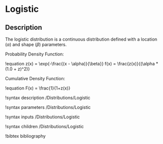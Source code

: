 # Logistic

## Description

The logistic distribution is a continuous distribution defined with a location ($\alpha$) and
shape ($\beta$) parameters.

Probability Density Function:

!equation
z(x) = \exp{-\frac{(x - \alpha)}{\beta}}
f(x) = \frac{z(x)}{(\alpha * (1.0 + z)^2)}

Cumulative Density Function:

!equation
F(x) = \frac{1}{1+z(x)}

!syntax description /Distributions/Logistic

!syntax parameters /Distributions/Logistic

!syntax inputs /Distributions/Logistic

!syntax children /Distributions/Logistic

!bibtex bibliography
